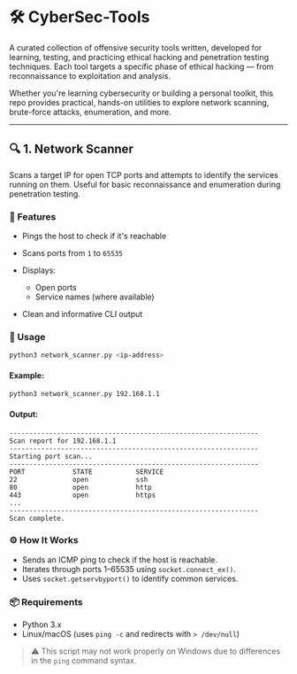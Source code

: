 # 🛠️ CyberSec-Tools

A curated collection of offensive security tools written, developed for learning, testing, and practicing ethical hacking and penetration testing techniques. Each tool targets a specific phase of ethical hacking — from reconnaissance to exploitation and analysis.

Whether you're learning cybersecurity or building a personal toolkit, this repo provides practical, hands-on utilities to explore network scanning, brute-force attacks, enumeration, and more.

---

## 🔍 1. Network Scanner

Scans a target IP for open TCP ports and attempts to identify the services running on them. Useful for basic reconnaissance and enumeration during penetration testing.

### 📌 Features

* Pings the host to check if it's reachable
* Scans ports from `1` to `65535`
* Displays:

  * Open ports
  * Service names (where available)
* Clean and informative CLI output

### 🚀 Usage

```bash
python3 network_scanner.py <ip-address>
```

#### Example:

```bash
python3 network_scanner.py 192.168.1.1
```

#### Output:

```
---------------------------------------------------------------
Scan report for 192.168.1.1
---------------------------------------------------------------
Starting port scan...
---------------------------------------------------------------
PORT            STATE           SERVICE
22              open            ssh
80              open            http
443             open            https
...
---------------------------------------------------------------
Scan complete.
```

### ⚙️ How It Works

* Sends an ICMP ping to check if the host is reachable.
* Iterates through ports 1–65535 using `socket.connect_ex()`.
* Uses `socket.getservbyport()` to identify common services.

### 📦 Requirements

* Python 3.x
* Linux/macOS (uses `ping -c` and redirects with `> /dev/null`)

> ⚠️ This script may not work properly on Windows due to differences in the `ping` command syntax.
